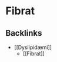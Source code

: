 # Fibrat

## Backlinks
* [[Dyslipidæmi]]
	* [[Fibrat]]

<!-- {BearID:808C18A8-DFD5-47B7-8E5C-9907CBB2CFE7-609-00000A39224007CF} -->
